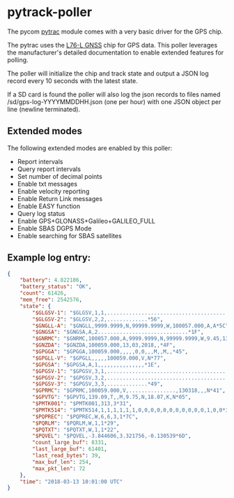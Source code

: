 # pytrack-poller

The pycom [pytrac](https://pycom.io/product/pytrack/) module comes with a very basic driver for the GPS chip.

The pytrac uses the [L76-L GNSS](http://www.quectel.com/product/l76l.htm) chip for GPS data. This poller leverages the manufacturer's detailed documentation to enable extended features for polling.

The poller will initialize the chip and track state and output a JSON log record every 10 seconds with the latest state.

If a SD card is found the poller will also log the json records to files named /sd/gps-log-YYYYMMDDHH.json (one per hour) with one JSON object per line (newline terminated).

## Extended modes

The following extended modes are enabled by this poller:

* Report intervals
* Query report intervals
* Set number of decimal points
* Enable txt messages
* Enable velocity reporting
* Enable Return Link messages
* Enable EASY function
* Query log status
* Enable GPS+GLONASS+Galileo+GALILEO_FULL
* Enable SBAS DGPS Mode
* Enable searching for SBAS satellites

## Example log entry:

```json
{
    "battery": 4.822186,
    "battery_status": "OK",
    "count": 61426,
    "mem_free": 2542576,
    "state": {
        "$GLGSV-1": "$GLGSV,1,1,..............................................*6A",
        "$GLGSV-2": "$GLGSV,2,2,.............*56",
        "$GNGLL-A": "$GNGLL,9999.9999,N,99999.9999,W,100057.000,A,A*5C",
        "$GNGSA": "$GNGSA,A,2.............................*1F",
        "$GNRMC": "$GNRMC,100057.000,A,9999.9999,N,99999.9999,W,9.45,137.90,130318,,,A*67",
        "$GNZDA": "$GNZDA,100059.000,13,03,2018,,*4F",
        "$GPGGA": "$GPGGA,100059.000,,,,,0,0,,,M,,M,,*45",
        "$GPGLL-V": "$GPGLL,,,,,100059.000,V,N*77",
        "$GPGSA": "$GPGSA,A,1,,,,,,,,,,,,,,,*1E",
        "$GPGSV-1": "$GPGSV,3,1,....................................................*7E",
        "$GPGSV-2": "$GPGSV,3,2,..............................................*7A",
        "$GPGSV-3": "$GPGSV,3,3,.............*49",
        "$GPRMC": "$GPRMC,100059.000,V,...............,130318,,,N*41",
        "$GPVTG": "$GPVTG,139.09,T,,M,9.75,N,18.07,K,N*05",
        "$PMTK001": "$PMTK001,313,3*31",
        "$PMTK514": "$PMTK514,1,1,1,1,1,1,0,0,0,0,0,0,0,0,0,0,0,1,0,0*33",
        "$PQPREC": "$PQPREC,W,6,6,3,1*7C",
        "$PQRLM": "$PQRLM,W,1,1*29",
        "$PQTXT": "$PQTXT,W,1,1*22",
        "$PQVEL": "$PQVEL,-3.844606,3.321756,-0.130539*6D",
        "count_large_buf": 8331,
        "last_large_buf": 61401,
        "last_read_bytes": 39,
        "max_buf_len": 254,
        "max_pkt_len": 72
    },
    "time": "2018-03-13 10:01:00 UTC"
}
```
